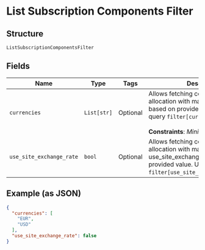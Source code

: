 
# List Subscription Components Filter

## Structure

`ListSubscriptionComponentsFilter`

## Fields

| Name | Type | Tags | Description |
|  --- | --- | --- | --- |
| `currencies` | `List[str]` | Optional | Allows fetching components allocation with matching currency based on provided values. Use in query `filter[currencies]=EUR,USD`.<br><br>**Constraints**: *Minimum Items*: `1` |
| `use_site_exchange_rate` | `bool` | Optional | Allows fetching components allocation with matching use_site_exchange_rate based on provided value. Use in query `filter[use_site_exchange_rate]=true`. |

## Example (as JSON)

```json
{
  "currencies": [
    "EUR",
    "USD"
  ],
  "use_site_exchange_rate": false
}
```

